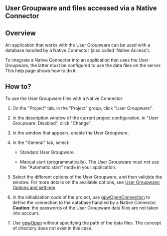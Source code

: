 


## User Groupware and files accessed via a Native Connector
			



<a name="NOTE1"></a>
<a name="NOTE1_1"></a>


## Overview
<a name="overview_ELTTEXTE000104"></a>
An application that works with the User Groupware can be used with a database handled by a Native Connector (also called 'Native Access').

To integrate a Native Connector into an application that uses the User Groupware, the latter must be configured to use the data files on the server. This help page shows how to do it.

<a name="NOTE2"></a>
<a name="NOTE2_1"></a>


## How to?
<a name="how_ELTTEXTE000128"></a>
To use the User Groupware files with a Native Connector: 

1. On the "Project" tab, in the "Project" group, click "User Groupware". 

2. In the description window of the current project configuration, in "User Groupware: Disabled", click "Change". 

3. In the window that appears, enable the User Groupware.

4. In the "General" tab, select: 

	- Standard User Groupware. 

	- Manual start (programmatically). 
			The User Groupware must not use the "Automatic start" mode in your application.




5. Select the different options of the User Groupware, and then validate the window. 
	For more details on the available options, see [User Groupware: Options and settings](../Editeurs/1000021153.md)

6. In the initialization code of the project, use [gpwOpenConnection](../WDLang6/3041007.md) to define the connection to the database handled by a Native Connector.  
	**Caution**: the passwords of the User Groupware data files are not taken into account.

7. Use [gpwOpen](../WDLang6/3041002.md) without specifying the path of the data files. The concept of directory does not exist in this case.






